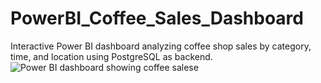 # PowerBI_Coffee_Sales_Dashboard
Interactive Power BI dashboard analyzing coffee shop sales by category, time, and location using PostgreSQL as backend.
![Power BI dashboard showing coffee salese](images/Dashboard_image.png)
